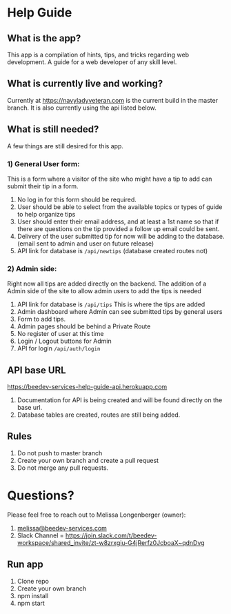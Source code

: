 # Help Guide

## What is the app?
This app is a compilation of hints, tips, and tricks regarding web development.  A guide for a web developer of any skill level.

## What is currently live and working?
Currently at https://navyladyveteran.com is the current build in the master branch. It is also currently using the api listed below.

## What is still needed?
A few things are still desired for this app.

### 1) General User form:
This is a form where a visitor of the site who might have a tip to add can submit their tip in a form.

1. No log in for this form should be required.
2. User should be able to select from the available topics or types of guide to help organize tips
3. User should enter their email address, and at least a 1st name so that if there are questions on the tip provided a follow up email could be sent.
4. Delivery of the user submitted tip for now will be adding to the database. (email sent to admin and user on future release)
5. API link for database is `/api/newtips` (database created routes not)

### 2) Admin side:
Right now all tips are added directly on the backend.  The addition of a Admin side of the site to allow admin users to add the tips is needed

1. API link for database is `/api/tips` This is where the tips are added
2. Admin dashboard where Admin can see submitted tips by general users
3. Form to add tips.
4. Admin pages should be behind a Private Route
5. No register of user at this time
6. Login / Logout buttons for Admin
7. API for login `/api/auth/login`

## API base URL
https://beedev-services-help-guide-api.herokuapp.com

1. Documentation for API is being created and will be found directly on the base url.
2. Database tables are created, routes are still being added.

## Rules
1. Do not push to master branch
2. Create your own branch and create a pull request
3. Do not merge any pull requests.

# Questions?
Please feel free to reach out to Melissa Longenberger (owner):
1. melissa@beedev-services.com 
2. Slack Channel = https://join.slack.com/t/beedev-workspace/shared_invite/zt-w8zrxgiu-G4jRerfz0JcboaX~qdnDvg

## Run app
1. Clone repo
2. Create your own branch
3. npm install
4. npm start



